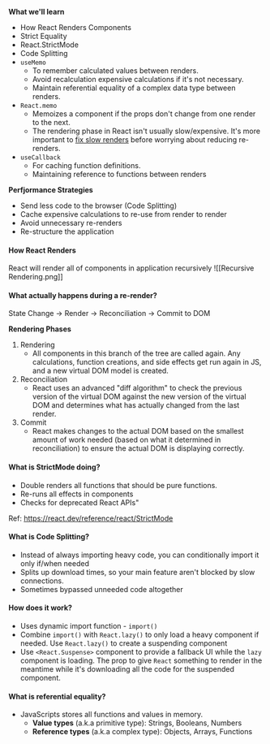 **What we'll learn**
- How React Renders Components
- Strict Equality
- React.StrictMode
- Code Splitting
- `useMemo`
	- To remember calculated values between renders. 
	- Avoid recalculation expensive calculations if it's not necessary.
	- Maintain referential equality of a complex data type between renders.
- `React.memo`
	- Memoizes a component if the props don't change from one render to the next.
	- The rendering phase in React isn't usually slow/expensive. It's more important to [fix slow renders](https://kentcdodds.com/blog/fix-the-slow-render-before-you-fix-the-re-render) before worrying about reducing re-renders.
- `useCallback` 
	- For caching function definitions.
	- Maintaining reference to functions between renders

**Perfjormance Strategies**
- Send less code to the browser (Code Splitting)
- Cache expensive calculations to re-use from render to render
- Avoid unnecessary re-renders
- Re-structure the application
#### How React Renders
React will render all of components in application recursively
![[Recursive Rendering.png]]
#### What actually happens during a re-render?
State Change -> Render -> Reconciliation -> Commit to DOM

**Rendering Phases**
1. Rendering
	- All components in this branch of the tree are called again. Any calculations, function creations, and side effects get run again in JS, and a new virtual DOM model is created.
2. Reconciliation
	- React uses an advanced "diff algorithm" to check the previous version of the virtual DOM against the new version of the virtual DOM and determines what has actually changed from the last render.
3. Commit
	- React makes changes to the actual DOM based on the smallest amount of work needed (based on what it determined in reconciliation) to ensure the actual DOM is displaying correctly.

#### What is StrictMode doing?
- Double renders all functions that should be pure functions.
- Re-runs all effects in components
- Checks for deprecated React APIs"

Ref: https://react.dev/reference/react/StrictMode

#### What is Code Splitting?
- Instead of always importing heavy code, you can conditionally import it only if/when needed
- Splits up download times, so your main feature aren't blocked by slow connections.
- Sometimes bypassed unneeded code altogether
#### How does it work?
- Uses dynamic import function - `import()` 
- Combine `import()` with `React.lazy()` to only load a heavy component if needed. Use `React.lazy()` to create a suspending component
- Use `<React.Suspense>` component to provide a fallback UI while the `lazy` component is loading. The prop to give `React` something to render in the meantime while it's downloading all the code for the suspended component.
#### What is referential equality?
- JavaScripts stores all functions and values in memory.
	- **Value types** (a.k.a primitive type): Strings, Booleans, Numbers
	- **Reference types** (a.k.a complex type): Objects, Arrays, Functions

